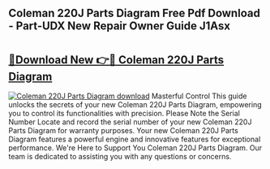 ## Coleman 220J Parts Diagram Free Pdf Download - Part-UDX New Repair Owner Guide J1Asx

# <h2><a href="http://dfis86.blite.top/?on=Coleman+220J+Parts+Diagram">🔗Download New 👉🔴 Coleman 220J Parts Diagram</a></h2>

[![Coleman 220J Parts Diagram download](https://i.imgur.com/lujVjoI.png)](http://dfis86.blite.top/?on=Coleman+220J+Parts+Diagram)
Masterful Control This guide unlocks the secrets of your new Coleman 220J Parts Diagram, empowering you to control its functionalities with precision. Please Note the Serial Number Locate and record the serial number of your new Coleman 220J Parts Diagram for warranty purposes. Your new Coleman 220J Parts Diagram features a powerful engine and innovative features for exceptional performance. We're Here to Support You Coleman 220J Parts Diagram. Our team is dedicated to assisting you with any questions or concerns.
